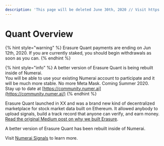```yaml
---
description: 'This page will be deleted June 30th, 2020 // Visit https://signals.numer.ai'
---
```


# Quant Overview

{% hint style="warning" %}
Erasure Quant payments are ending on Jun 12th, 2020. If you are currently staked, you should begin withdrawals as soon as you can.
{% endhint %}

{% hint style="info" %}
A better version of Erasure Quant is being rebuilt inside of Numerai.   
You will be able to use your existing Numerai account to participate and it will be much more stable. No more Meta Mask. Coming Summer 2020.  
Stay up to date at [https://community.numer.ai](https://community.numer.ai/)
{% endhint %}

Erasure Quant launched in XX and was a brand new kind of decentralized marketplace for stock market data built on Ethereum. It allowed anybody to upload signals, build a track record that anyone can verify, and earn money. [Read the original Medium post on why we built Erasure](https://medium.com/numerai/numerai-reveals-erasure-unstoppable-peer-to-peer-data-feeds-4fbb8d92820a).

A better version of Erasure Quant has been rebuilt inside of Numerai. 

Visit [Numerai Signals](https://signals.numer.ai) to learn more.

